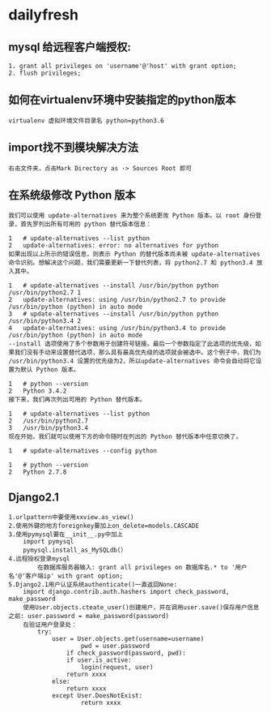 # dailyfresh

## mysql 给远程客户端授权:  
    1. grant all privileges on 'username'@'host' with grant option;
    2. flush privileges;

## 如何在virtualenv环境中安装指定的python版本
    virtualenv 虚拟环境文件目录名 python=python3.6
    
## import找不到模块解决方法
    右击文件夹，点击Mark Directory as -> Sources Root 即可
    
## 在系统级修改 Python 版本
    我们可以使用 update-alternatives 来为整个系统更改 Python 版本。以 root 身份登录，首先罗列出所有可用的 python 替代版本信息：
    
    1	# update-alternatives --list python
    2	update-alternatives: error: no alternatives for python
    如果出现以上所示的错误信息，则表示 Python 的替代版本尚未被 update-alternatives 命令识别。想解决这个问题，我们需要更新一下替代列表，将 python2.7 和 python3.4 放入其中。
    
    1	# update-alternatives --install /usr/bin/python python /usr/bin/python2.7 1
    2	update-alternatives: using /usr/bin/python2.7 to provide /usr/bin/python (python) in auto mode
    3	# update-alternatives --install /usr/bin/python python /usr/bin/python3.4 2
    4	update-alternatives: using /usr/bin/python3.4 to provide /usr/bin/python (python) in auto mode
    --install 选项使用了多个参数用于创建符号链接。最后一个参数指定了此选项的优先级，如果我们没有手动来设置替代选项，那么具有最高优先级的选项就会被选中。这个例子中，我们为 /usr/bin/python3.4 设置的优先级为2，所以update-alternatives 命令会自动将它设置为默认 Python 版本。
    
    1	# python --version
    2	Python 3.4.2
    接下来，我们再次列出可用的 Python 替代版本。
    
    1	# update-alternatives --list python
    2	/usr/bin/python2.7
    3	/usr/bin/python3.4
    现在开始，我们就可以使用下方的命令随时在列出的 Python 替代版本中任意切换了。
    
    1	# update-alternatives --config python
    
    1	# python --version
    2	Python 2.7.8
    
## Django2.1 
    1.urlpattern中要使用xxview.as_view()
	2.使用外键的地方foreignkey要加上on_delete=models.CASCADE
	3.使用pymysql要在__init__.py中加上
		import pymysql
		pymysql.install_as_MySQLdb(）
   	4.远程授权登录mysql
        	在数据库服务器输入: grant all privileges on 数据库名.* to '用户名'@'客户端ip' with grant option;
	5.Django2.1用户认证系统authenticate()一直返回None:
		import django.contrib.auth.hashers import check_password,  make_password
		使用User.objects.cteate_user()创建用户，并在调用user.save()保存用户信息之前: user.password = make_password(password)
		在验证用户登录处：
			try:
			    user = User.objects.get(username=username)
            		    pwd = user.password
           		    if check_password(password, pwd):
			        if user.is_active:
			            login(request, user)
				    return xxxx
			    else:
			        return xxxx
        		except User.DoesNotExist:
            		    return xxxx
		
  
